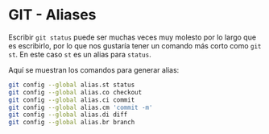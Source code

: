 # GIT - Aliases

Escribir `git status` puede ser muchas veces muy molesto
por lo largo que es escribirlo, por lo  que nos gustaría
tener un comando más corto como `git st`. En este caso
`st` es un alias para `status`.

Aquí se muestran los comandos para generar alias:

```bash
git config --global alias.st status
git config --global alias.co checkout
git config --global alias.ci commit
git config --global alias.cm 'commit -m'
git config --global alias.di diff
git config --global alias.br branch
```
